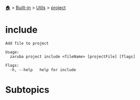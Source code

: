 <!--startTocHeader-->
[🏠](../../../README.md) > [Built-in](../../README.md) > [Utils](../README.md) > [project](README.md)
# include
<!--endTocHeader-->

```
Add file to project

Usage:
  zaruba project include <fileName> [projectFile] [flags]

Flags:
  -h, --help   help for include

```

# Subtopics
<!--startTocSubtopic-->
<!--endTocSubtopic-->